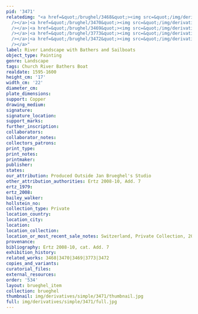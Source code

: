 ```yaml
---
pid: '3471'
relatedimg: "<a href=&quot;/brughel/3468&quot;><img src=&quot;/img/derivatives/simple/3468/thumbnail.jpg&quot;
  /></a>|<a href=&quot;/brughel/3470&quot;><img src=&quot;/img/derivatives/simple/3470/thumbnail.jpg&quot;
  /></a>|<a href=&quot;/brughel/3469&quot;><img src=&quot;/img/derivatives/simple/3469/thumbnail.jpg&quot;
  /></a>|<a href=&quot;/brughel/3773&quot;><img src=&quot;/img/derivatives/simple/3773/thumbnail.jpg&quot;
  /></a>|<a href=&quot;/brughel/3472&quot;><img src=&quot;/img/derivatives/simple/3472/thumbnail.jpg&quot;
  /></a>"
label: River Landscape with Bathers and Sailboats
object_type: Painting
genre: Landscape
tags: Church River Bathers Boat
realdate: 1595-1600
height_cm: '17'
width_cm: '22'
diameter_cm: 
plate_dimensions: 
support: Copper
drawing_medium: 
signature: 
signature_location: 
support_marks: 
further_inscription: 
collaborators: 
collaborator_notes: 
collectors_patrons: 
print_type: 
print_notes: 
printmaker: 
publisher: 
states: 
our_attribution: Produced Outside Jan Brueghel's Studio
other_attribution_authorities: Ertz 2008-10, Add. 7
ertz_1979: 
ertz_2008: 
bailey_walker: 
hollstein_no: 
collection_type: Private
location_country: 
location_city: 
location: 
location_collection: 
location_or_most_recent_sale_notes: Switzerland, Private Collection, 2010
provenance: 
bibliography: Ertz 2008-10, cat. Add. 7
exhibition_history: 
related_works: 3468|3470|3469|3773|3472
copies_and_variants: 
curatorial_files: 
external_resources: 
order: '534'
layout: brueghel_item
collection: brueghel
thumbnail: img/derivatives/simple/3471/thumbnail.jpg
full: img/derivatives/simple/3471/full.jpg
---
```


